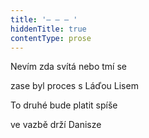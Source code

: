 ```yaml
---
title: '– – – '
hiddenTitle: true
contentType: prose
---
```


Nevím zda svítá nebo tmí se

zase byl proces s Láďou Lisem

To druhé bude platit spíše

ve vazbě drží Danisze
